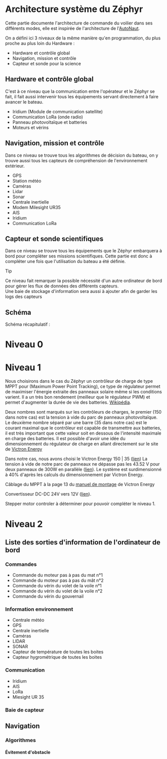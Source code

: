 # Architecture système du Zéphyr

Cette partie documente l'architecture de commande du voilier dans ses différents modes, elle est inspirée de l'architecture de l'[AutoNaut](https://autonaut.itk.ntnu.no/doku.php?id=start).

On a défini ici 3 niveaux de la même manière qu'en programmation, du plus proche au plus loin du Hardware :
- Hardware et contrôle global
- Navigation, mission et contrôle
- Capteur et sonde pour la science

## Hardware et contrôle global

C'est à ce niveau que la communication entre l'opérateur et le Zéphyr se fait, il fait aussi intervenir tous les équipements servant directement à faire avancer le bateau.  
* Iridium (Module de communication satellite)
* Communication LoRa (onde radio)
* Panneau photovoltaïque et batteries
* Moteurs et vérins


## Navigation, mission et contrôle

Dans ce niveau se trouve tous les algorithmes de décision du bateau, on y trouve aussi tous les capteurs de compréhension de l'environnement extérieur.  
* GPS
* Station météo
* Caméras
* Lidar
* Sonar
* Centrale inertielle
* Modem Milesight UR35
* AIS
* Iridium
* Communication LoRa


## Capteur et sonde scientifiques

Dans ce niveau se trouve tous les équipements que le Zéphyr embarquera à bord pour compléter ses missions scientifiques. Cette partie est donc à compléter une fois que l'utilisation du bateau a été définie.

> [!TIP]
> Ce niveau fait remarquer la possible nécessité d'un autre ordinateur de bord pour gérer les flux de données des différents capteurs.  
> Une baie de stockage d'information sera aussi à ajouter afin de garder les logs des capteurs

## Schéma

Schéma récapitulatif :



# Niveau 0



# Niveau 1

Nous choisirons dans le cas du Zéphyr un contrôleur de charge de type MPPT pour (Maximum Power Point Tracking), ce type de régulateur permet de maximiser l'énergie extraite des panneaux solaire même si les conditions varient. Il a un très bon rendement (meilleur que le régulateur PWM) et permet d'augmenter la durée de vie des batteries. [Wikipédia](https://en.wikipedia.org/wiki/Maximum_power_point_tracking).

Deux nombres sont marqués sur les contrôleurs de charges, le premier (150 dans notre cas) est la tension à vide du parc de panneaux photovoltaïque. Le deuxième nombre séparé par une barre (35 dans notre cas) est le courant maximal que le contrôleur est capable de transmettre aux batteries, il est très important que cette valeur soit en dessous de l'intensité maximale en charge des batteries.
Il est possible d'avoir une idée du dimensionnement du régulateur de charge en allant directement sur le site de [Victron Energy](https://www.victronenergy.fr/mppt-calculator)

Dans notre cas, nous avons choisi le Victron Energy 150 | 35 ([lien](https://www.myshop-solaire.com/regulateur-solaire-mppt-150-35-12-24-36-48v-victron-energy-_r_688_i_12.html))
La tension à vide de notre parc de panneaux ne dépasse pas les 43.52 V pour deux panneaux de 300W en parallèle ([lien](https://www.seimi-equipements-marine.com/fr/electricite-marine/panneaux-solaires/panneaux-solaires-rigides/panneau-solaire-spectra-/pdt_9498)). Le système est surdimensionné à 40% d'après les calculs du dimensionnement par Victron Energy.

Câblage du MPPT à la page 13 du [manuel de montage](https://www.victronenergy.com/upload/documents/Manual_SmartSolar_MPPT_150-35__150-45/29694-MPPT_solar_charger_manual-pdf-en.pdf) de Victron Energy

Convertisseur DC-DC 24V vers 12V ([lien](https://www.myshop-solaire.com/victron-energy-chargeur-orion-tr-smart-isole-dc-dc-24v-12v-20a-240w--_r_804_idr_804_i_2767.html)).

Stepper motor controler à déterminer pour pouvoir compléter le niveau 1.


# Niveau 2

## Liste des sorties d'information de l'ordinateur de bord

### Commandes
- Commande du moteur pas à pas du mat n°1
- Commande du moteur pas à pas du mât n°2
- Commande du vérin du volet de la voile n°1
- Commande du vérin du volet de la voile n°2
- Commande du vérin du gouvernail

### Information environnement
- Centrale météo
- GPS
- Centrale inertielle
- Caméras
- LIDAR
- SONAR
- Capteur de température de toutes les boites
- Capteur hygrométrique de toutes les boites

### Communication
- Iridium
- AIS
- LoRa
- Miesight UR 35

### Baie de capteur


## Navigation

### Algorithmes

#### Évitement d'obstacle